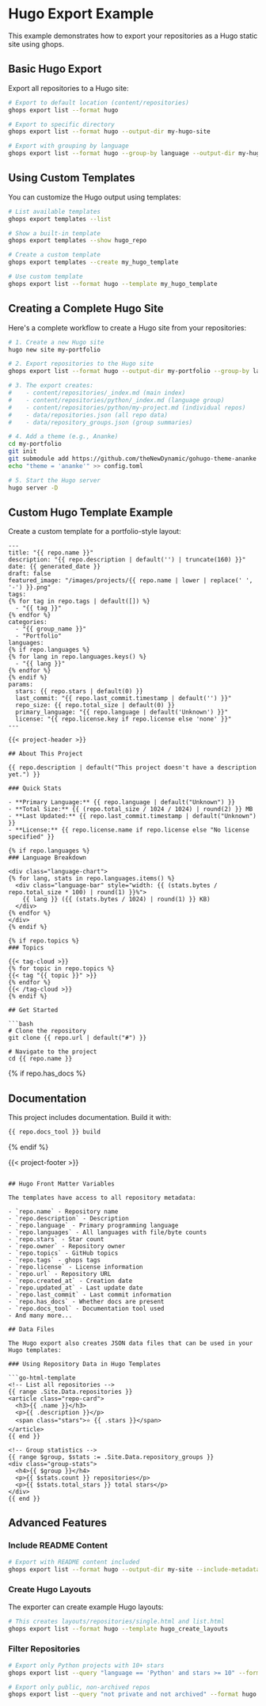 # Hugo Export Example

This example demonstrates how to export your repositories as a Hugo static site using ghops.

## Basic Hugo Export

Export all repositories to a Hugo site:

```bash
# Export to default location (content/repositories)
ghops export list --format hugo

# Export to specific directory
ghops export list --format hugo --output-dir my-hugo-site

# Export with grouping by language
ghops export list --format hugo --group-by language --output-dir my-hugo-site
```

## Using Custom Templates

You can customize the Hugo output using templates:

```bash
# List available templates
ghops export templates --list

# Show a built-in template
ghops export templates --show hugo_repo

# Create a custom template
ghops export templates --create my_hugo_template

# Use custom template
ghops export list --format hugo --template my_hugo_template
```

## Creating a Complete Hugo Site

Here's a complete workflow to create a Hugo site from your repositories:

```bash
# 1. Create a new Hugo site
hugo new site my-portfolio

# 2. Export repositories to the Hugo site
ghops export list --format hugo --output-dir my-portfolio --group-by language

# 3. The export creates:
#    - content/repositories/_index.md (main index)
#    - content/repositories/python/_index.md (language group)
#    - content/repositories/python/my-project.md (individual repos)
#    - data/repositories.json (all repo data)
#    - data/repository_groups.json (group summaries)

# 4. Add a theme (e.g., Ananke)
cd my-portfolio
git init
git submodule add https://github.com/theNewDynamic/gohugo-theme-ananke themes/ananke
echo "theme = 'ananke'" >> config.toml

# 5. Start the Hugo server
hugo server -D
```

## Custom Hugo Template Example

Create a custom template for a portfolio-style layout:

```jinja2
---
title: "{{ repo.name }}"
description: "{{ repo.description | default('') | truncate(160) }}"
date: {{ generated_date }}
draft: false
featured_image: "/images/projects/{{ repo.name | lower | replace(' ', '-') }}.png"
tags:
{% for tag in repo.tags | default([]) %}
  - "{{ tag }}"
{% endfor %}
categories:
  - "{{ group_name }}"
  - "Portfolio"
languages:
{% if repo.languages %}
{% for lang in repo.languages.keys() %}
  - "{{ lang }}"
{% endfor %}
{% endif %}
params:
  stars: {{ repo.stars | default(0) }}
  last_commit: "{{ repo.last_commit.timestamp | default('') }}"
  repo_size: {{ repo.total_size | default(0) }}
  primary_language: "{{ repo.language | default('Unknown') }}"
  license: "{{ repo.license.key if repo.license else 'none' }}"
---

{{< project-header >}}

## About This Project

{{ repo.description | default("This project doesn't have a description yet.") }}

### Quick Stats

- **Primary Language:** {{ repo.language | default("Unknown") }}
- **Total Size:** {{ (repo.total_size / 1024 / 1024) | round(2) }} MB
- **Last Updated:** {{ repo.last_commit.timestamp | default("Unknown") }}
- **License:** {{ repo.license.name if repo.license else "No license specified" }}

{% if repo.languages %}
### Language Breakdown

<div class="language-chart">
{% for lang, stats in repo.languages.items() %}
  <div class="language-bar" style="width: {{ (stats.bytes / repo.total_size * 100) | round(1) }}%">
    {{ lang }} ({{ (stats.bytes / 1024) | round(1) }} KB)
  </div>
{% endfor %}
</div>
{% endif %}

{% if repo.topics %}
### Topics

{{< tag-cloud >}}
{% for topic in repo.topics %}
{{< tag "{{ topic }}" >}}
{% endfor %}
{{< /tag-cloud >}}
{% endif %}

## Get Started

```bash
# Clone the repository
git clone {{ repo.url | default("#") }}

# Navigate to the project
cd {{ repo.name }}
```

{% if repo.has_docs %}
## Documentation

This project includes documentation. Build it with:

```bash
{{ repo.docs_tool }} build
```
{% endif %}

{{< project-footer >}}
```

## Hugo Front Matter Variables

The templates have access to all repository metadata:

- `repo.name` - Repository name
- `repo.description` - Description
- `repo.language` - Primary programming language
- `repo.languages` - All languages with file/byte counts
- `repo.stars` - Star count
- `repo.owner` - Repository owner
- `repo.topics` - GitHub topics
- `repo.tags` - ghops tags
- `repo.license` - License information
- `repo.url` - Repository URL
- `repo.created_at` - Creation date
- `repo.updated_at` - Last update date
- `repo.last_commit` - Last commit information
- `repo.has_docs` - Whether docs are present
- `repo.docs_tool` - Documentation tool used
- And many more...

## Data Files

The Hugo export also creates JSON data files that can be used in your Hugo templates:

### Using Repository Data in Hugo Templates

```go-html-template
<!-- List all repositories -->
{{ range .Site.Data.repositories }}
<article class="repo-card">
  <h3>{{ .name }}</h3>
  <p>{{ .description }}</p>
  <span class="stars">⭐ {{ .stars }}</span>
</article>
{{ end }}

<!-- Group statistics -->
{{ range $group, $stats := .Site.Data.repository_groups }}
<div class="group-stats">
  <h4>{{ $group }}</h4>
  <p>{{ $stats.count }} repositories</p>
  <p>{{ $stats.total_stars }} total stars</p>
</div>
{{ end }}
```

## Advanced Features

### Include README Content

```bash
# Export with README content included
ghops export list --format hugo --output-dir my-site --include-metadata
```

### Create Hugo Layouts

The exporter can create example Hugo layouts:

```bash
# This creates layouts/repositories/single.html and list.html
ghops export list --format hugo --template hugo_create_layouts
```

### Filter Repositories

```bash
# Export only Python projects with 10+ stars
ghops export list --query "language == 'Python' and stars >= 10" --format hugo

# Export only public, non-archived repos
ghops export list --query "not private and not archived" --format hugo
```
